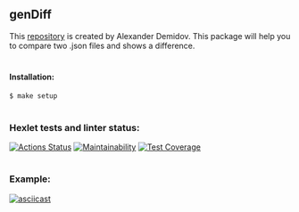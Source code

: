 ## genDiff
This [repository](https://github.com/kaamosdao/frontend-project-lvl1) is created by Alexander Demidov.
This package will help you to compare two .json files and shows a difference.

#
#### Installation:
```sh 
$ make setup
```
#
### Hexlet tests and linter status:
[![Actions Status](https://github.com/kaamosdao/frontend-project-lvl2/workflows/hexlet-check/badge.svg)](https://github.com/kaamosdao/frontend-project-lvl2/actions)
[![Maintainability](https://api.codeclimate.com/v1/badges/917f1838d9c564fdfefa/maintainability)](https://codeclimate.com/github/kaamosdao/frontend-project-lvl2/maintainability)
[![Test Coverage](https://api.codeclimate.com/v1/badges/917f1838d9c564fdfefa/test_coverage)](https://codeclimate.com/github/kaamosdao/frontend-project-lvl2/test_coverage)
#
### Example:
[![asciicast](https://asciinema.org/a/Ac2eiFf9gV9Mx10Cwoz7UcTt9.svg)](https://asciinema.org/a/Ac2eiFf9gV9Mx10Cwoz7UcTt9)